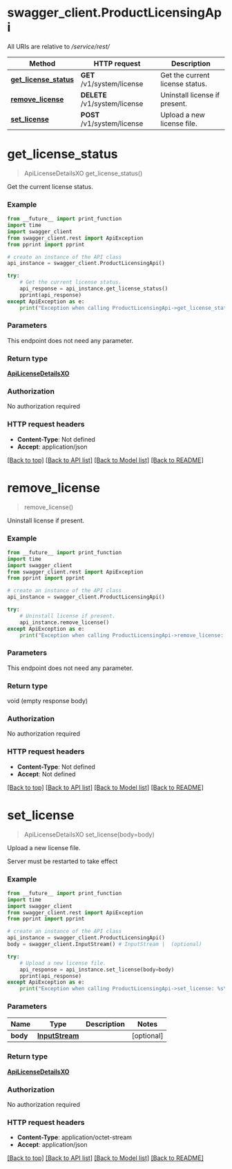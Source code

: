 # swagger_client.ProductLicensingApi

All URIs are relative to */service/rest/*

Method | HTTP request | Description
------------- | ------------- | -------------
[**get_license_status**](ProductLicensingApi.md#get_license_status) | **GET** /v1/system/license | Get the current license status.
[**remove_license**](ProductLicensingApi.md#remove_license) | **DELETE** /v1/system/license | Uninstall license if present.
[**set_license**](ProductLicensingApi.md#set_license) | **POST** /v1/system/license | Upload a new license file.

# **get_license_status**
> ApiLicenseDetailsXO get_license_status()

Get the current license status.

### Example
```python
from __future__ import print_function
import time
import swagger_client
from swagger_client.rest import ApiException
from pprint import pprint

# create an instance of the API class
api_instance = swagger_client.ProductLicensingApi()

try:
    # Get the current license status.
    api_response = api_instance.get_license_status()
    pprint(api_response)
except ApiException as e:
    print("Exception when calling ProductLicensingApi->get_license_status: %s\n" % e)
```

### Parameters
This endpoint does not need any parameter.

### Return type

[**ApiLicenseDetailsXO**](ApiLicenseDetailsXO.md)

### Authorization

No authorization required

### HTTP request headers

 - **Content-Type**: Not defined
 - **Accept**: application/json

[[Back to top]](#) [[Back to API list]](../README.md#documentation-for-api-endpoints) [[Back to Model list]](../README.md#documentation-for-models) [[Back to README]](../README.md)

# **remove_license**
> remove_license()

Uninstall license if present.

### Example
```python
from __future__ import print_function
import time
import swagger_client
from swagger_client.rest import ApiException
from pprint import pprint

# create an instance of the API class
api_instance = swagger_client.ProductLicensingApi()

try:
    # Uninstall license if present.
    api_instance.remove_license()
except ApiException as e:
    print("Exception when calling ProductLicensingApi->remove_license: %s\n" % e)
```

### Parameters
This endpoint does not need any parameter.

### Return type

void (empty response body)

### Authorization

No authorization required

### HTTP request headers

 - **Content-Type**: Not defined
 - **Accept**: Not defined

[[Back to top]](#) [[Back to API list]](../README.md#documentation-for-api-endpoints) [[Back to Model list]](../README.md#documentation-for-models) [[Back to README]](../README.md)

# **set_license**
> ApiLicenseDetailsXO set_license(body=body)

Upload a new license file.

Server must be restarted to take effect

### Example
```python
from __future__ import print_function
import time
import swagger_client
from swagger_client.rest import ApiException
from pprint import pprint

# create an instance of the API class
api_instance = swagger_client.ProductLicensingApi()
body = swagger_client.InputStream() # InputStream |  (optional)

try:
    # Upload a new license file.
    api_response = api_instance.set_license(body=body)
    pprint(api_response)
except ApiException as e:
    print("Exception when calling ProductLicensingApi->set_license: %s\n" % e)
```

### Parameters

Name | Type | Description  | Notes
------------- | ------------- | ------------- | -------------
 **body** | [**InputStream**](InputStream.md)|  | [optional] 

### Return type

[**ApiLicenseDetailsXO**](ApiLicenseDetailsXO.md)

### Authorization

No authorization required

### HTTP request headers

 - **Content-Type**: application/octet-stream
 - **Accept**: application/json

[[Back to top]](#) [[Back to API list]](../README.md#documentation-for-api-endpoints) [[Back to Model list]](../README.md#documentation-for-models) [[Back to README]](../README.md)

